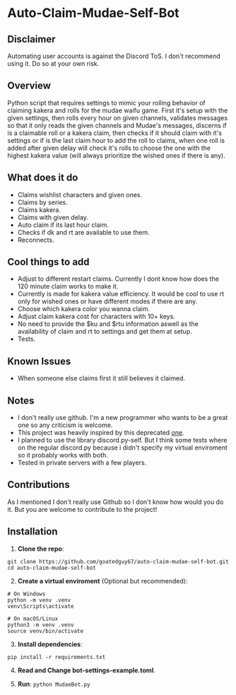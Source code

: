 # Auto-Claim-Mudae-Self-Bot

## Disclaimer

Automating user accounts is against the Discord ToS. I don't recommend using it. Do so at your own risk.

## Overview

Python script that requires settings to mimic your rolling behavior of claiming kakera and rolls for the mudae waifu game. First it's setup with the given settings, then rolls every hour on given channels, validates messages so that it only reads the given channels and Mudae's messages, discerns if is a claimable roll or a kakera claim, then checks if it should claim with it's settings or if is the last claim hour to add the roll to claims, when one roll is added after given delay will check it's rolls to choose the one with the highest kakera value (will always prioritize the wished ones if there is any).

## What does it do

- Claims wishlist characters and given ones.
- Claims by series.
- Claims kakera.
- Claims with given delay.
- Auto claim if its last hour claim.
- Checks if dk and rt are available to use them.
- Reconnects.

## Cool things to add

- Adjust to different restart claims. Currently I dont know how does the 120 minute claim works to make it.
- Currently is made for kakera value efficiency. It would be cool to use rt only for wished ones or have different modes if there are any.
- Choose which kakera color you wanna claim.
- Adjust claim kakera cost for characters with 10+ keys.
- No need to provide the $ku and $rtu information aswell as the availability of claim and rt to settings and get them at setup.
- Tests.

## Known Issues

- When someone else claims first it still believes it claimed.

## Notes

- I don't really use github. I'm a new programmer who wants to be a great one so any criticism is welcome.
- This project was heavily inspired by this deprecated [one](https://github.com/vivinano/MudaeAutoBot).
- I planned to use the library discord.py-self. But I think some tests where on the regular discord.py because i didn't specify my virtual enviroment so it probably works with both.
- Tested in private servers with a few players.

## Contributions

As I mentioned I don't really use Github so I don't know how would you do it. But you are welcome to contribute to the project!

## Installation

1. **Clone the repo**:

```
git clone https://github.com/goatedguy67/auto-claim-mudae-self-bot.git
cd auto-claim-mudae-self-bot
```

2. **Create a virtual enviroment** (Optional but recommended):

```
# On Windows
python -m venv .venv
venv\Scripts\activate

# On macOS/Linux
python3 -m venv .venv
source venv/bin/activate
```

3. **Install dependencies**:

```
pip install -r requirements.txt
```

4. **Read and Change bot-settings-example.toml**.

5. **Run**:
   `python MudaeBot.py`
